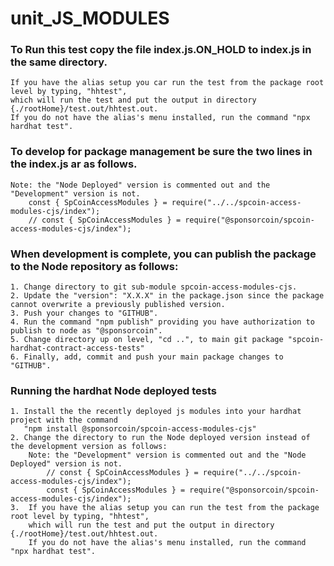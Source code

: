 # unit_JS_MODULES

### To Run this test copy the file index.js.ON_HOLD to index.js in the same directory.
    If you have the alias setup you car run the test from the package root level by typing, "hhtest",
    which will run the test and put the output in directory {./rootHome}/test.out/hhtest.out.
    If you do not have the alias's menu installed, run the command "npx hardhat test". 

### To develop for package management be sure the two lines in the index.js ar as follows.
    Note: the "Node Deployed" version is commented out and the "Development" version is not.
        const { SpCoinAccessModules } = require("../../spcoin-access-modules-cjs/index"); 
        // const { SpCoinAccessModules } = require("@sponsorcoin/spcoin-access-modules-cjs/index"); 

### When development is complete, you can publish the package to the Node repository as follows:
    1. Change directory to git sub-module spcoin-access-modules-cjs.
    2. Update the "version": "X.X.X" in the package.json since the package cannot overwrite a previously published version.
    3. Push your changes to "GITHUB".
    4. Run the command "npm publish" providing you have authorization to publish to node as "@sponsorcoin".
    5. Change directory up on level, "cd ..", to main git package "spcoin-hardhat-contract-access-tests"
    6. Finally, add, commit and push your main package changes to "GITHUB".

### Running the hardhat Node deployed tests
    1. Install the the recently deployed js modules into your hardhat project with the command 
       "npm install @sponsorcoin/spcoin-access-modules-cjs"
    2. Change the directory to run the Node deployed version instead of the development version as follows:
        Note: the "Development" version is commented out and the "Node Deployed" version is not.
            // const { SpCoinAccessModules } = require("../../spcoin-access-modules-cjs/index"); 
            const { SpCoinAccessModules } = require("@sponsorcoin/spcoin-access-modules-cjs/index"); 
    3.  If you have the alias setup you can run the test from the package root level by typing, "hhtest",
        which will run the test and put the output in directory {./rootHome}/test.out/hhtest.out.
        If you do not have the alias's menu installed, run the command "npx hardhat test". 
        